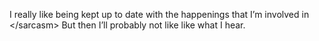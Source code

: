 <!--
id: 216847664
link: http://kevinisom.info/post/216847664/i-really-like-being-kept-up-to-date-with-the
slug: i-really-like-being-kept-up-to-date-with-the
date: Mon Oct 19 2009 17:03:45 GMT+1300 (NZDT)
raw: {"blog_name":"kevinisom","id":216847664,"post_url":"http://kevinisom.info/post/216847664/i-really-like-being-kept-up-to-date-with-the","slug":"i-really-like-being-kept-up-to-date-with-the","type":"text","date":"2009-10-19 04:03:45 GMT","timestamp":1255925025,"state":"published","format":"html","reblog_key":"YvryXBq2","tags":[],"short_url":"http://tmblr.co/Zw68YyCxDKm","highlighted":[],"feed_item":"http://twitter.com/kev_nz/statuses/4982539412","from_feed_id":"650289","note_count":0,"title":null,"body":"<p>I really like being kept up to date with the happenings that I&#8217;m involved in &lt;/sarcasm&gt; But then I&#8217;ll probably not like like what I hear.</p>"}
publish: 2009-10-019
tags: 
title: null
-->


I really like being kept up to date with the happenings that I’m
involved in \</sarcasm\> But then I’ll probably not like like what I
hear.


